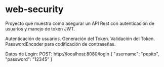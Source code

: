# web-security

Proyecto que muestra como asegurar un API Rest con autenticación de usuarios y manejo de token JWT.

Autenticación de usuarios.
Generación del Token.
Validación del Token.
PasswordEncoder para codificación de contraseñas.

Datos de Login:
POST: http://localhost:8080/login
{
	"username": "pepito",
	"password": "12345"
}